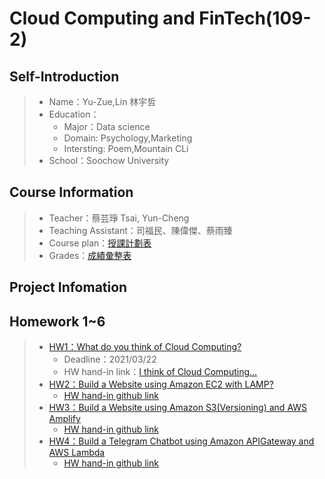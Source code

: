 # Cloud Computing and FinTech(109-2)
## Self-Introduction
> * Name：Yu-Zue,Lin 林宇哲
> * Education：
>    * Major：Data science
>    * Domain: Psychology,Marketing
>    * Intersting: Poem,Mountain CLi
> * School：Soochow University

## Course Information
> * Teacher：蔡芸琤 Tsai, Yun-Cheng
> * Teaching Assistant：司福民、陳偉傑、蔡雨臻
> * Course plan：[授課計劃表](http://doc.sys.scu.edu.tw/teachplanHtml/1092/1092BDM21301.html)
> * Grades：[成績彙整表](https://docs.google.com/spreadsheets/d/19zVTnEKT4-yo4CVhMYEkP6iGacUsVwxU35vEMthmKrI/edit#gid=0)

## Project Infomation

## Homework 1~6
> * [HW1：What do you think of Cloud Computing?](https://github.com/cindy861103/FinTech/tree/main/Homework/HW1)
>    * Deadline：2021/03/22
>    * HW hand-in link：[I think of Cloud Computing...](https://github.com/feather07170132/FinTech/blob/main/HW1/readme.md)
> * [HW2：Build a Website using Amazon EC2 with LAMP?](https://www.youtube.com/watch?v=2XL-03ehSbI)
>    * [HW hand-in github link](https://github.com/feather07170132/FinTech/blob/main/HW2/readme.md)
> * [HW3：Build a Website using Amazon S3(Versioning) and AWS Amplify](https://www.youtube.com/watch?v=DAUcdgS1mXE)
>    * [HW hand-in github link](https://github.com/feather07170132/FinTech/blob/main/HW3/readme.md)
> * [HW4：Build a Telegram Chatbot using Amazon APIGateway and AWS Lambda](https://www.youtube.com/watch?v=-DRWs6i_bMU)
>   * [HW hand-in github link](https://github.com/feather07170132/FinTech/blob/main/HW4/readme.md)
>    
